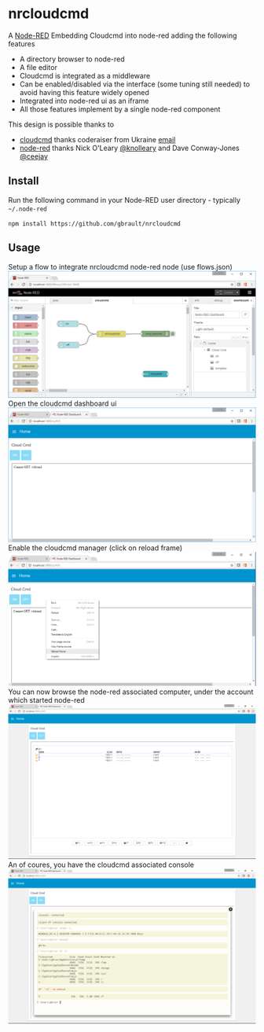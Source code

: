 nrcloudcmd
==========

A <a href="https://github.com/gbrault/nrcloudcmd" target="_new">Node-RED</a> Embedding Cloudcmd into node-red adding the following features
* A directory browser to node-red
* A file editor
* Cloudcmd is integrated as a middleware
* Can be enabled/disabled via the interface (some tuning still needed) to avoid having this feature widely opened
* Integrated into node-red ui as an iframe
* All those features implement by a single node-red component

This design is possible thanks to
* [cloudcmd](https://github.com/coderaiser/cloudcmd)  thanks coderaiser from Ukraine [email](mailto:mnemonic.enemy@gmail.com)
* [node-red](https://github.com/node-red/node-red) thanks Nick O'Leary [@knolleary](http://twitter.com/knolleary) and Dave Conway-Jones [@ceejay](http://twitter.com/ceejay)

Install
-------

Run the following command in your Node-RED user directory - typically `~/.node-red`

    npm install https://github.com/gbrault/nrcloudcmd


Usage
-----
Setup a flow to integrate nrcloudcmd node-red node (use flows.json)
![alt-tag](https://raw.githubusercontent.com/gbrault/nrcloudcmd/master/node-red-cloudcmd.png)
Open the cloudcmd dashboard ui
![alt-tag](https://raw.githubusercontent.com/gbrault/nrcloudcmd/master/node-red-cloudcmd-ui-1.png)
Enable the cloudcmd manager (click on reload frame)
![alt-tag](https://raw.githubusercontent.com/gbrault/nrcloudcmd/master/node-red-cloudcmd-ui-2.png)
You can now browse the node-red associated computer, under the account which started node-red
![alt-tag](https://raw.githubusercontent.com/gbrault/nrcloudcmd/master/node-red-cloudcmd-ui-3.png)
An of coures, you have the cloudcmd associated console
![alt-tag](https://raw.githubusercontent.com/gbrault/nrcloudcmd/master/node-red-cloudcmd-ui-4.png)


